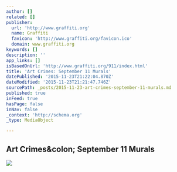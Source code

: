 ```yaml
---
author: []
related: []
publisher:
  url: 'http://www.graffiti.org'
  name: Graffiti
  favicon: 'http://www.graffiti.org/favicon.ico'
  domain: www.graffiti.org
keywords: []
description: ''
app_links: []
isBasedOnUrl: 'http://www.graffiti.org/911/index.html'
title: 'Art Crimes: September 11 Murals'
datePublished: '2015-11-23T21:22:04.870Z'
dateModified: '2015-11-23T21:21:47.746Z'
sourcePath: _posts/2015-11-23-art-crimes-september-11-murals.md
published: true
inFeed: true
hasPage: false
inNav: false
_context: 'http://schema.org'
_type: MediaObject

---
```

<article style=""><h1>Art Crimes&amp;colon; September 11 Murals</h1><p></p><img src="http://www.graffiti.org/911/osamadramasm.jpg" /></article>